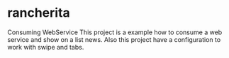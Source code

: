 # rancherita
Consuming WebService
This project is a example how to consume a web service and show on a list news. 
Also this project have a configuration to work with swipe and tabs.
